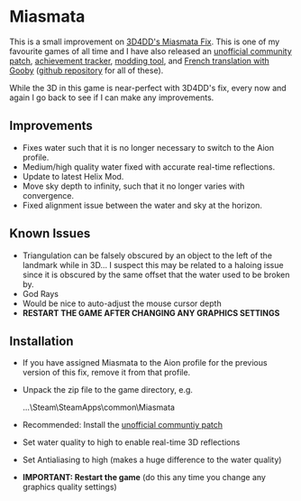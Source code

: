 Miasmata
========
This is a small improvement on [3D4DD's Miasmata Fix][1]. This is one of my
favourite games of all time and I have also released an [unofficial community
patch][2], [achievement tracker][3], [modding tool][4], and [French translation
with Gooby][5] ([github repository][6] for all of these).

While the 3D in this game is near-perfect with 3D4DD's fix, every now and again
I go back to see if I can make any improvements.

[1]: http://helixmod.blogspot.com.au/2012/12/miasmata.html
[2]: http://steamcommunity.com/app/223510/discussions/0/648812916771880184/
[3]: http://steamcommunity.com/app/223510/discussions/0/648813728501354813/
[4]: http://steamcommunity.com/app/223510/discussions/0/630800445647188169/
[5]: http://steamcommunity.com/app/223510/discussions/0/540741859566627042/
[6]: https://github.com/DarkStarSword/miasmata-fixes

Improvements
------------
- Fixes water such that it is no longer necessary to switch to the Aion
  profile.
- Medium/high quality water fixed with accurate real-time reflections.
- Update to latest Helix Mod.
- Move sky depth to infinity, such that it no longer varies with convergence.
- Fixed alignment issue between the water and sky at the horizon.

Known Issues
------------
- Triangulation can be falsely obscured by an object to the left of the
  landmark while in 3D... I suspect this may be related to a haloing issue
  since it is obscured by the same offset that the water used to be broken by.
- God Rays
- Would be nice to auto-adjust the mouse cursor depth
- **RESTART THE GAME AFTER CHANGING ANY GRAPHICS SETTINGS**

Installation
------------
- If you have assigned Miasmata to the Aion profile for the previous version of
  this fix, remove it from that profile.
- Unpack the zip file to the game directory, e.g.

    ...\Steam\SteamApps\common\Miasmata

- Recommended: Install the [unofficial communtiy patch][2]
- Set water quality to high to enable real-time 3D reflections
- Set Antialiasing to high (makes a huge difference to the water quality)
- **IMPORTANT: Restart the game** (do this any time you change any graphics quality settings)

